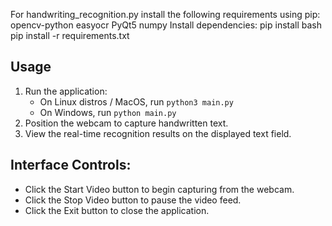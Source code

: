 For handwriting_recognition.py 
install the following requirements using pip:
opencv-python
easyocr
PyQt5
numpy
Install dependencies:
pip install bash
pip install -r requirements.txt

## Usage
1. Run the application:
   - On Linux distros / MacOS, run `python3 main.py`
   - On Windows, run `python main.py`
2. Position the webcam to capture handwritten text.
3. View the real-time recognition results on the displayed text field.

## Interface Controls:

- Click the Start Video button to begin capturing from the webcam.
- Click the Stop Video button to pause the video feed.
- Click the Exit button to close the application.
